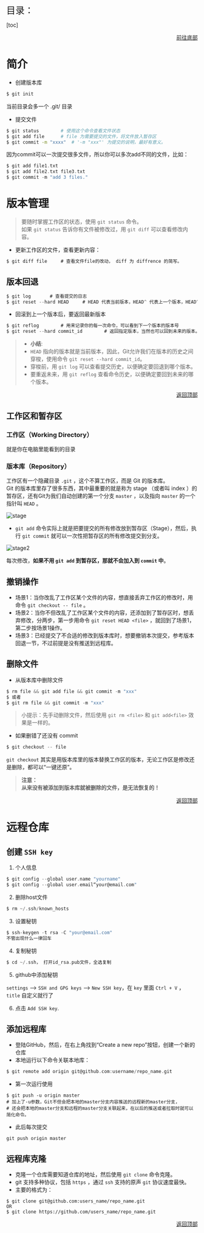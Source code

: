 <span id ="jump"><font size=5>目录：</font></span>

[toc]

<a href="#bottom" target="_self"><p align="right"><u>前往底部</u></p></a>

# 简介

- 创建版本库

```c
$ git init 
```

当前目录会多一个 .git/ 目录

- 提交文件

```bash
$ git status        # 使用这个命令查看文件状态
$ git add file      # file 为需要提交的文件，将文件放入暂存区
$ git commit -m "xxxx"  # '-m "xxx"' 为提交的说明，最好有意义。
```

因为commit可以一次提交很多文件，所以你可以多次add不同的文件，比如：

```c
$ git add file1.txt
$ git add file2.txt file3.txt
$ git commit -m "add 3 files."
```

# 版本管理

> 要随时掌握工作区的状态，使用 `git status` 命令。  
如果 `git status` 告诉你有文件被修改过，用 `git diff` 可以查看修改内容。  

- 更新工作区的文件，查看更新内容：

```c
$ git diff file     # 查看文件file的改动， diff 为 diffrence 的简写。
```

## 版本回退

```c
$ git log       # 查看提交的日志
$ git reset --hard HEAD     # HEAD 代表当前版本，HEAD^ 代表上一个版本，HEAD^^ 代表上上个版本，上100个版本用 HEAD~100 ，
```

- 回滚到上一个版本后，要返回最新版本

```c
$ git reflog        # 用来记录你的每一次命令，可以看到下一个版本的版本号
$ git reset --hard commit_id        # 返回指定版本，当然也可以回到未来的版本。
```

>- **小结**:
>- `HEAD` 指向的版本就是当前版本，因此，Git允许我们在版本的历史之间穿梭，使用命令 `git reset --hard commit_id`。  
>- 穿梭前，用 `git log` 可以查看提交历史，以便确定要回退到哪个版本。  
>- 要重返未来，用 `git reflog` 查看命令历史，以便确定要回到未来的哪个版本。

<a href="#jump" target="_self"><p align="right"><u>返回顶部</u></p></a>

## 工作区和暂存区

### 工作区（Working Directory）

就是你在电脑里能看到的目录

### 版本库（Repository）

工作区有一个隐藏目录 `.git` ，这个不算工作区，而是 Git 的版本库。  
Git 的版本库里存了很多东西，其中最重要的就是称为 stage （或者叫 index ）的暂存区，还有Git为我们自动创建的第一个分支  `master` ，以及指向 `master` 的一个指针叫 `HEAD` 。

![stage](https://www.liaoxuefeng.com/files/attachments/919020037470528/0)

- `git add` 命令实际上就是把要提交的所有修改放到暂存区（Stage），然后，执行 `git commit` 就可以一次性把暂存区的所有修改提交到分支。

![stage2](https://www.liaoxuefeng.com/files/attachments/919020100829536/0)

每次修改，**如果不用 `git add` 到暂存区，那就不会加入到 `commit` 中**。

## 撤销操作

- 场景1：当你改乱了工作区某个文件的内容，想直接丢弃工作区的修改时，用命令 `git checkout -- file` 。  
- 场景2：当你不但改乱了工作区某个文件的内容，还添加到了暂存区时，想丢弃修改，分两步，第一步用命令 `git reset HEAD <file>` ，就回到了场景1，第二步按场景1操作。  
- 场景3：已经提交了不合适的修改到版本库时，想要撤销本次提交，参考版本回退一节，不过前提是没有推送到远程库。

## 删除文件

- 从版本库中删除文件

```c
$ rm file && git add file && git commit -m "xxx"
$ 或者
$ git rm file && git commit -m "xxx"       
```

>小提示：先手动删除文件，然后使用 `git rm <file>` 和 `git add<file>` 效果是一样的。

- 如果删错了还没有 commit

```c
$ git checkout -- file
```

`git checkout` 其实是用版本库里的版本替换工作区的版本，无论工作区是修改还是删除，都可以“一键还原”。  
>**注意：  
从来没有被添加到版本库就被删除的文件，是无法恢复的！**

<a href="#jump" target="_self"><p align="right"><u>返回顶部</u></p></a>

# 远程仓库

## 创建 `SSH key`

1. 个人信息

```c
$ git config --global user.name "yourname"
$ git config --global user.email“your@email.com"
```

2. 删除host文件

```c
$ rm ~/.ssh/known_hosts
```

3. 设置秘钥

```c
$ ssh-keygen -t rsa -C "your@email.com"
不管出现什么一律回车
```

4. 复制秘钥

```c
$ cd ~/.ssh， 打开id_rsa.pub文件，全选复制
```

5. github中添加秘钥  

`settings` --> `SSH and GPG keys` --> `New SSH key`，在 `key` 里面 `Ctrl + V` ， `title` 自定义就行了

6. 点击 `Add SSH key`.

## 添加远程库

- 登陆GitHub，然后，在右上角找到“Create a new repo”按钮，创建一个新的仓库  
- 本地运行以下命令关联本地库：

```c
$ git remote add origin git@github.com:username/repo_name.git 
```

- 第一次运行使用

```
$ git push -u origin master 
# 加上了-u参数，Git不但会把本地的master分支内容推送的远程新的master分支，
# 还会把本地的master分支和远程的master分支关联起来，在以后的推送或者拉取时就可以简化命令。
```

- 此后每次提交

```
git push origin master
```

## 远程库克隆

- 克隆一个仓库需要知道仓库的地址，然后使用 `git clone` 命令克隆。
- git 支持多种协议，包括 `https` ，通过 `ssh` 支持的原声 `git` 协议速度最快。
- 主要的格式为：

```
$ git clone git@github.com:users_name/repo_name.git
OR
$ git clone https://github.com/users_name/repo_name.git
```


<a href="#jump" target="_self"><p align="right"><u>返回顶部</u></p></a>

<span id="bottom"></span>










